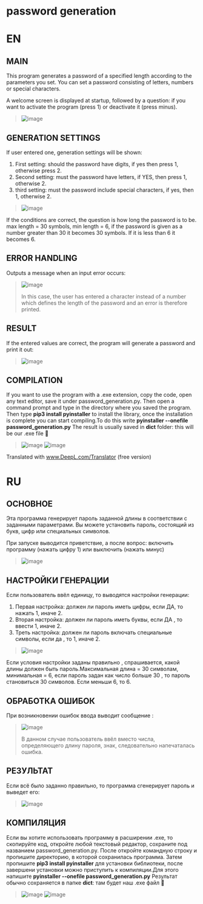 # password generation
EN
=======
MAIN
---
This program generates a password of a specified length according to the parameters you set.
You can set a password consisting of letters, numbers or special characters.

A welcome screen is displayed at startup, followed by a question: if you want to activate the program (press 1) or deactivate it (press minus).
>![image](https://user-images.githubusercontent.com/79650307/211566206-547f8a60-45ae-427d-9926-ab05bf7d4e7c.png)

GENERATION SETTINGS
---
If user entered one, generation settings will be shown:
1. First setting: should the password have digits, if yes then press 1, otherwise press 2.
2. Second setting: must the password have letters, if YES, then press 1, otherwise 2.
3. third setting: must the password include special characters, if yes, then 1, otherwise 2.



>![image](https://user-images.githubusercontent.com/79650307/211565999-accafe75-364e-4214-a910-34c8c127c18c.png)

If the conditions are correct, the question is how long the password is to be. max length = 30 symbols, min length = 6, if the password is given as a number greater than 30 it becomes 30 symbols. If it is less than 6 it becomes 6.

ERROR HANDLING
-----
Outputs a message when an input error occurs:
>![image](https://user-images.githubusercontent.com/79650307/211568358-1993f941-d21b-4080-a6b0-ef8c7691c27e.png)
>
>In this case, the user has entered a character instead of a number which defines the length of the password and an error is therefore printed.

RESULT
---
If the entered values are correct, the program will generate a password and print it out:
>![image](https://user-images.githubusercontent.com/79650307/211569000-e4b0deb5-62a0-4cf6-93a4-a9cf3c1b9ea6.png)

COMPILATION
---
If you want to use the program with a .exe extension, copy the code, open any text editor, save it under password_generation.py. Then open a command prompt and type in the directory where you saved the program.
Then type **pip3 install pyinstaller** to install the library, once the installation is complete you can start compiling.To do this write **pyinstaller --onefile password_generation.py** 
The result is usually saved in **dict** folder: this will be our .exe file 🐍
>![image](https://user-images.githubusercontent.com/79650307/211572138-c7c60d1e-bab2-4c5e-9a89-ca350c232012.png)
>![image](https://user-images.githubusercontent.com/79650307/211572373-cf60a7e7-bcf5-4dc2-a4d5-27f0430c9187.png)


Translated with www.DeepL.com/Translator (free version)


RU
=======
ОСНОВНОЕ
---
Эта программа генерирует пароль заданной длины в соответствии с заданными параметрами.
Вы можете установить пароль, состоящий из букв, цифр или специальных символов.

При запуске выводится приветствие, а после вопрос: включить программу (нажать цифру 1) или выключить (нажать минус)
>![image](https://user-images.githubusercontent.com/79650307/211566206-547f8a60-45ae-427d-9926-ab05bf7d4e7c.png)

НАСТРОЙКИ ГЕНЕРАЦИИ
---
Если пользователь ввёл единицу, то выводятся настройки генерации:
1. Первая настройка: должен ли пароль иметь цифры, если ДА, то нажать 1, иначе 2.
2. Вторая настройка: должен ли пароль иметь буквы, если ДА , то ввести 1, иначе 2.
3. Треть настройка: должен ли пароль включать специальные символы, если да , то 1, иначе 2.



>![image](https://user-images.githubusercontent.com/79650307/211565999-accafe75-364e-4214-a910-34c8c127c18c.png)

Если условия настройки заданы правильно , спрашивается, какой длины должен быть пароль.Максимальная длина = 30 символам, минимальная = 6, если пароль задан как число больше 30 , то пароль становиться 30 символов. Если  меньши 6, то 6.

ОБРАБОТКА ОШИБОК
-----
При возникновении ошибок ввода выводит сообщение :
>![image](https://user-images.githubusercontent.com/79650307/211568358-1993f941-d21b-4080-a6b0-ef8c7691c27e.png)
>
>В данном случае пользователь ввёл вместо числа, определяющего длину пароля, знак, следовательно напечаталась ошибка.

РЕЗУЛЬТАТ
---
Если всё было заданно правильно, то программа сгенерирует пароль и выведет его:
>![image](https://user-images.githubusercontent.com/79650307/211569000-e4b0deb5-62a0-4cf6-93a4-a9cf3c1b9ea6.png)

КОМПИЛЯЦИЯ
---
Если вы хотите использовать программу  в расширении .exe, то скопируйте код, откройте любой текстовый редактор, сохраните под названием password_generation.py. После откройте командную строку и пропишите директорию, в которой сохранилась программа.
Затем пропишите **pip3 install pyinstaller** для установки библиотеки, после завершени установки можно приступить к компиляции.Для этого напишите **pyinstaller --onefile password_generation.py** 
Результат обычно сохраняется в папке **dict**: там будет наш .exe файл 🐍
>![image](https://user-images.githubusercontent.com/79650307/211572138-c7c60d1e-bab2-4c5e-9a89-ca350c232012.png)
>![image](https://user-images.githubusercontent.com/79650307/211572373-cf60a7e7-bcf5-4dc2-a4d5-27f0430c9187.png)
